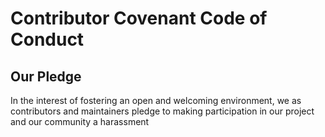 # Contributor Covenant Code of Conduct

## Our Pledge

In the interest of fostering an open and welcoming environment, we as
contributors and maintainers pledge to making participation in our project and
our community a harassment